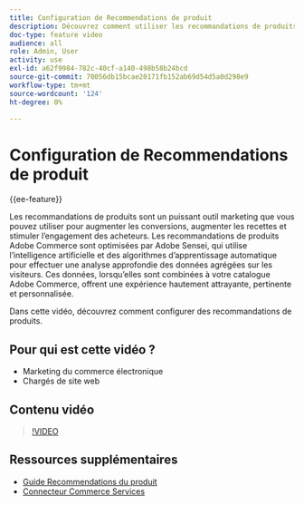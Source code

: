 ```yaml
---
title: Configuration de Recommendations de produit
description: Découvrez comment utiliser les recommandations de produits sur votre boutique Adobe Commerce.
doc-type: feature video
audience: all
role: Admin, User
activity: use
exl-id: a62f9984-782c-40cf-a140-498b58b24bcd
source-git-commit: 70056db15bcae20171fb152ab69d54d5a0d298e9
workflow-type: tm+mt
source-wordcount: '124'
ht-degree: 0%

---
```


# Configuration de Recommendations de produit

{{ee-feature}}

Les recommandations de produits sont un puissant outil marketing que vous pouvez utiliser pour augmenter les conversions, augmenter les recettes et stimuler l’engagement des acheteurs. Les recommandations de produits Adobe Commerce sont optimisées par Adobe Sensei, qui utilise l’intelligence artificielle et des algorithmes d’apprentissage automatique pour effectuer une analyse approfondie des données agrégées sur les visiteurs. Ces données, lorsqu’elles sont combinées à votre catalogue Adobe Commerce, offrent une expérience hautement attrayante, pertinente et personnalisée.

Dans cette vidéo, découvrez comment configurer des recommandations de produits.

## Pour qui est cette vidéo ?

- Marketing du commerce électronique
- Chargés de site web

## Contenu vidéo

>[!VIDEO](https://video.tv.adobe.com/v/343991?quality=12&learn=on)

## Ressources supplémentaires

- [Guide Recommendations du produit](https://experienceleague.adobe.com/docs/commerce-merchant-services/product-recommendations/overview.html)
- [Connecteur Commerce Services](https://experienceleague.adobe.com/docs/commerce-merchant-services/user-guides/integration-services/saas.html)
